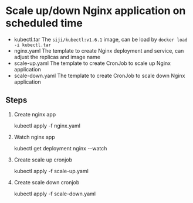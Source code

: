 # Scale up/down Nginx application on scheduled time

* kubectl.tar The `siji/kubectl:v1.6.1` image, can be load by `docker load -i kubectl.tar`
* nginx.yaml The template to create Nginx deployment and service, can adjust the replicas and image name
* scale-up.yaml The template to create CronJob to scale up Nginx application
* scale-down.yaml The template to create CronJob to scale down Nginx application

## Steps

1. Create nginx app

	kubectl apply -f nginx.yaml

2. Watch nginx app

	kubectl get deployment nginx --watch

3. Create scale up cronjob

	kubectl apply -f scale-up.yaml

4. Create scale down cronjob

	kubectl apply -f scale-down.yaml
